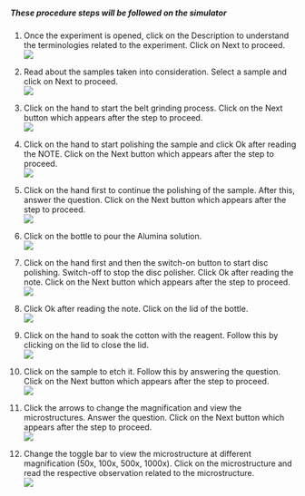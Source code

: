 ##### These procedure steps will be followed on the simulator

1. Once the experiment is opened, click on the Description to understand the terminologies related to the experiment. Click on Next to proceed.<br>
<img src="images/op1.png"><br>

2. Read about the samples taken into consideration. Select a sample and click on Next to proceed.<br>
<img src="images/op2.png"><br>

3. Click on the hand to start the belt grinding process. Click on the Next button which appears after the step to proceed.<br>
<img src="images/op3.png"><br>

4. Click on the hand to start polishing the sample and click Ok after reading the NOTE. Click on the Next button which appears after the step to proceed.<br>
<img src="images/op4.png"><br>

5. Click on the hand first to continue the polishing of the sample. After this, answer the question. Click on the Next button which appears after the step to proceed.<br>
<img src="images/op5.png"><br>

6. Click on the bottle to pour the Alumina solution. <br>
<img src="images/op6.png"><br>

7. Click on the hand first and then the switch-on button to start disc polishing. Switch-off to stop the disc polisher. Click Ok after reading the note.  Click on the Next button which appears after the step to proceed. <br>
<img src="images/op7.png"><br>

8. Click Ok after reading the note. Click on the lid of the bottle. <br>
<img src="images/op8.png"><br>

9. Click on the hand to soak the cotton with the reagent. Follow this by clicking on the lid to close the lid. <br>
<img src="images/op9.png"><br>

10. Click on the sample to etch it. Follow this by answering the question.  Click on the Next button which appears after the step to proceed. <br>
<img src="images/op10.png"><br>

11. Click the arrows to change the magnification and view the microstructures. Answer the question. Click on the Next button which appears after the step to proceed.<br>
<img src="images/op11.png"><br>

12. Change the toggle bar to view the microstructure at different magnification (50x, 100x, 500x, 1000x). Click on the microstructure and read the respective observation related to the microstructure.<br>
<img src="images/op12.png"><br>
